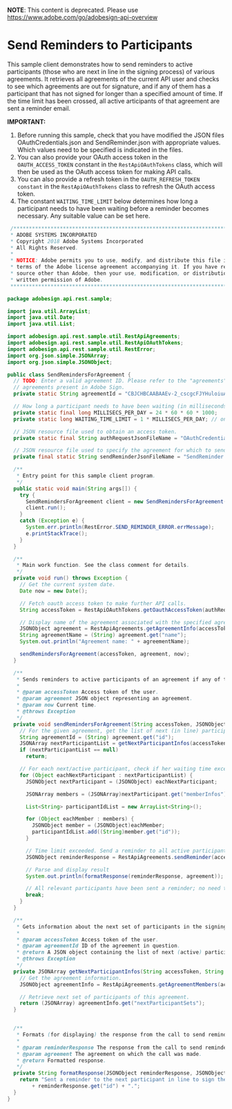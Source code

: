  **NOTE**: This content is deprecated. Please use https://www.adobe.com/go/adobesign-api-overview

# Send Reminders to Participants

This sample client demonstrates how to send reminders to active participants (those who are next in line in the signing process) of various agreements. It retrieves all agreements of the current API user and checks to see which agreements are out for signature, and if any of them has a participant that has not signed for longer than a specified amount of time. If the time limit has been crossed, all active articipants of that agreement are sent a reminder email.

**IMPORTANT:**

1. Before running this sample, check that you have modified the JSON files OAuthCredentials.json and SendReminder.json with appropriate values. Which values need to be specified is indicated in the files.
2. You can also provide your OAuth access token in the `OAUTH_ACCESS_TOKEN` constant in the `RestApiOAuthTokens` class, which will then be used as the OAuth access token for making API calls.
3. You can also provide a refresh token in the `OAUTH_REFRESH_TOKEN constant` in the `RestApiOAuthTokens` class to refresh the OAuth access token.
4. The constant `WAITING_TIME_LIMIT` below determines how long a participant needs to have been waiting before a reminder becomes necessary. Any suitable value can be set here.

```java
 /*************************************************************************
 * ADOBE SYSTEMS INCORPORATED
 * Copyright 2018 Adobe Systems Incorporated
 * All Rights Reserved.
 *
 * NOTICE: Adobe permits you to use, modify, and distribute this file in accordance with the
 * terms of the Adobe license agreement accompanying it. If you have received this file from a
 * source other than Adobe, then your use, modification, or distribution of it requires the prior
 * written permission of Adobe.
 **************************************************************************/

package adobesign.api.rest.sample;

import java.util.ArrayList;
import java.util.Date;
import java.util.List;

import adobesign.api.rest.sample.util.RestApiAgreements;
import adobesign.api.rest.sample.util.RestApiOAuthTokens;
import adobesign.api.rest.sample.util.RestError;
import org.json.simple.JSONArray;
import org.json.simple.JSONObject;

public class SendRemindersForAgreement {
  // TODO: Enter a valid agreement ID. Please refer to the "agreements" end-point in the API documentation to learn how to obtain IDs of
  // agreements present in Adobe Sign.
  private static String agreementId = "CBJCHBCAABAAEv-2_cscgcFJYHuloiuAf7eEiQ2WnYbB";

  // How long a participant needs to have been waiting (in milliseconds) before we can send them a reminder.
  private static final long MILLISECS_PER_DAY = 24 * 60 * 60 * 1000;
  private static long WAITING_TIME_LIMIT = 1 * MILLISECS_PER_DAY; // one day

  // JSON resource file used to obtain an access token.
  private static final String authRequestJsonFileName = "OAuthCredentials.json";

  // JSON resource file used to specify the agreement for which to send reminders.
  private final static String sendReminderJsonFileName = "SendReminder.json";

  /**
   * Entry point for this sample client program.
   */
  public static void main(String args[]) {
    try {
      SendRemindersForAgreement client = new SendRemindersForAgreement();
      client.run();
    }
    catch (Exception e) {
      System.err.println(RestError.SEND_REMINDER_ERROR.errMessage);
      e.printStackTrace();
    }
  }

  /**
   * Main work function. See the class comment for details.
   */
  private void run() throws Exception {
    // Get the current system date.
    Date now = new Date();

    // Fetch oauth access token to make further API calls.
    String accessToken = RestApiOAuthTokens.getOauthAccessToken(authRequestJsonFileName);

    // Display name of the agreement associated with the specified agreement ID.
    JSONObject agreement = RestApiAgreements.getAgreementInfo(accessToken, agreementId);
    String agreementName = (String) agreement.get("name");
    System.out.println("Agreement name: " + agreementName);

    sendRemindersForAgreement(accessToken, agreement, now);
  }

  /**
   * Sends reminders to active participants of an agreement if any of them is taking too long to sign.
   *
   * @param accessToken Access token of the user.
   * @param agreement JSON object representing an agreement.
   * @param now Current time.
   * @throws Exception
   */
  private void sendRemindersForAgreement(String accessToken, JSONObject agreement, Date now) throws Exception {
    // For the given agreement, get the list of next (in line) participants.
    String agreementId = (String) agreement.get("id");
    JSONArray nextParticipantList = getNextParticipantInfos(accessToken, agreementId);
    if (nextParticipantList == null)
      return;

    // For each next/active participant, check if her waiting time exceeds the limit and if so send a reminder.
    for (Object eachNextParticipant : nextParticipantList) {
      JSONObject nextParticipant = (JSONObject) eachNextParticipant;

      JSONArray members = (JSONArray)nextParticipant.get("memberInfos");

      List<String> participantIdList = new ArrayList<String>();

      for (Object eachMember : members) {
        JSONObject member = (JSONObject)eachMember;
        participantIdList.add((String)member.get("id"));
      }

      // Time limit exceeded. Send a reminder to all active participants of the agreement.
      JSONObject reminderResponse = RestApiAgreements.sendReminder(accessToken, sendReminderJsonFileName, agreementId, participantIdList);

      // Parse and display result
      System.out.println(formatResponse(reminderResponse, agreement));

      // All relevant participants have been sent a reminder; no need to check remaining participants.
      break;
    }
  }

  /**
   * Gets information about the next set of participants in the signing process of a given agreement.
   *
   * @param accessToken Access token of the user.
   * @param agreementId ID of the agreement in question.
   * @return A JSON object containing the list of next (active) participants of this agreement.
   * @throws Exception
   */
  private JSONArray getNextParticipantInfos(String accessToken, String agreementId) throws Exception {
    // Get the agreement information.
    JSONObject agreementInfo = RestApiAgreements.getAgreementMembers(accessToken, agreementId, true);

    // Retrieve next set of participants of this agreement.
    return (JSONArray) agreementInfo.get("nextParticipantSets");
  }


  /**
   * Formats (for displaying) the response from the call to send reminders.
   *
   * @param reminderResponse The response from the call to send reminders.
   * @param agreement The agreement on which the call was made.
   * @return Formatted response.
   */
  private String formatResponse(JSONObject reminderResponse, JSONObject agreement) {
    return "Sent a reminder to the next participant in line to sign the agreement '" + agreement.get("name") + "'. Result: "
        + reminderResponse.get("id") + ".";
  }
}
```
